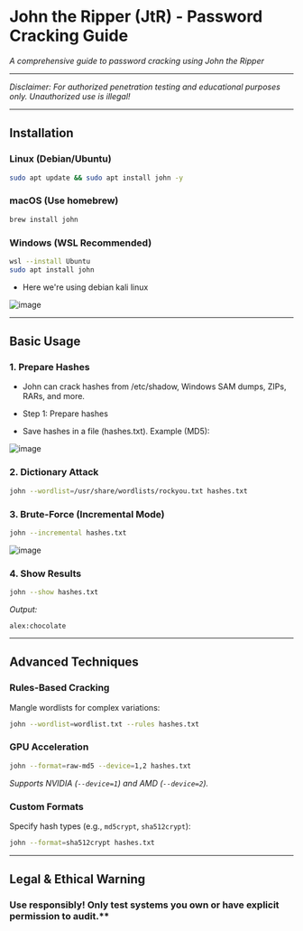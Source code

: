 # John the Ripper (JtR) - Password Cracking Guide

*A comprehensive guide to password cracking using John the Ripper*

---
*Disclaimer: For authorized penetration testing and educational purposes only. Unauthorized use is illegal!*  

---

## Installation  
### Linux (Debian/Ubuntu)  
```bash
sudo apt update && sudo apt install john -y
```

### macOS (Use homebrew)  
```bash
brew install john
```

### Windows (WSL Recommended)  
```bash
wsl --install Ubuntu
sudo apt install john
```

- Here we're using debian kali linux

![image](https://github.com/user-attachments/assets/40749611-d5eb-4cd1-895d-60929b5c5208)
  

---

## Basic Usage  

### 1. Prepare Hashes  
  - John can crack hashes from /etc/shadow, Windows SAM dumps, ZIPs, RARs, and more.
  
  - Step 1: Prepare hashes
  - Save hashes in a file (hashes.txt). Example (MD5):

![image](https://github.com/user-attachments/assets/d2c8f429-3ee9-4cdf-94a3-9de22c7b85e5)


### 2. Dictionary Attack  
```bash
john --wordlist=/usr/share/wordlists/rockyou.txt hashes.txt
```

### 3. Brute-Force (Incremental Mode)  
```bash
john --incremental hashes.txt
```

![image](https://github.com/user-attachments/assets/370f6675-01b3-42f9-84b3-723ff2d0a4f7)


### 4. Show Results  
```bash
john --show hashes.txt
```
*Output:*  
```
alex:chocolate
```

---

## Advanced Techniques

### Rules-Based Cracking  
Mangle wordlists for complex variations:  
```bash
john --wordlist=wordlist.txt --rules hashes.txt
```

### GPU Acceleration  
```bash
john --format=raw-md5 --device=1,2 hashes.txt
```
*Supports NVIDIA (`--device=1`) and AMD (`--device=2`).*

### Custom Formats  
Specify hash types (e.g., `md5crypt`, `sha512crypt`):  
```bash
john --format=sha512crypt hashes.txt
```

---

## Legal & Ethical Warning
### **Use responsibly!** Only test systems you own or have explicit permission to audit.**  
